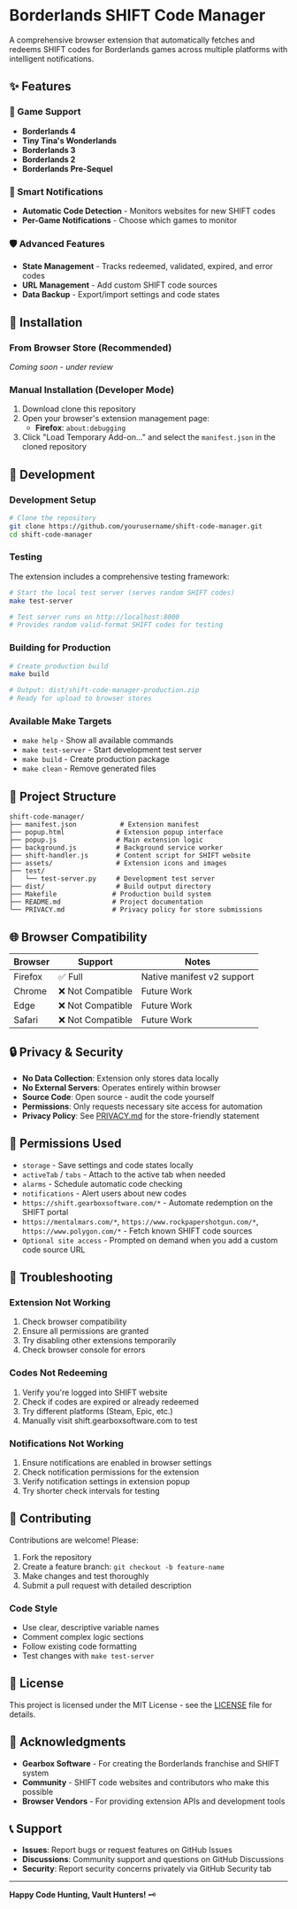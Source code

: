 # Borderlands SHIFT Code Manager

A comprehensive browser extension that automatically fetches and redeems SHIFT codes for Borderlands games across multiple platforms with intelligent notifications.

## ✨ Features

### 🎯 Game Support
- **Borderlands 4**
- **Tiny Tina's Wonderlands**
- **Borderlands 3**
- **Borderlands 2**
- **Borderlands Pre-Sequel**

### 🔔 Smart Notifications
- **Automatic Code Detection** - Monitors websites for new SHIFT codes
- **Per-Game Notifications** - Choose which games to monitor

### 🛡️ Advanced Features
- **State Management** - Tracks redeemed, validated, expired, and error codes
- **URL Management** - Add custom SHIFT code sources
- **Data Backup** - Export/import settings and code states

## 🚀 Installation

### From Browser Store (Recommended)
*Coming soon - under review*

### Manual Installation (Developer Mode)
1. Download clone this repository
2. Open your browser's extension management page:
   - **Firefox**: `about:debugging`
3. Click "Load Temporary Add-on..." and select the `manifest.json` in the cloned repository

## 🔧 Development

### Development Setup
```bash
# Clone the repository
git clone https://github.com/yourusername/shift-code-manager.git
cd shift-code-manager
```

### Testing
The extension includes a comprehensive testing framework:

```bash
# Start the local test server (serves random SHIFT codes)
make test-server

# Test server runs on http://localhost:8000
# Provides random valid-format SHIFT codes for testing
```

### Building for Production
```bash
# Create production build
make build

# Output: dist/shift-code-manager-production.zip
# Ready for upload to browser stores
```

### Available Make Targets
- `make help` - Show all available commands
- `make test-server` - Start development test server  
- `make build` - Create production package
- `make clean` - Remove generated files

## 📁 Project Structure

```
shift-code-manager/
├── manifest.json           # Extension manifest
├── popup.html             # Extension popup interface
├── popup.js               # Main extension logic
├── background.js          # Background service worker
├── shift-handler.js       # Content script for SHIFT website
├── assets/                # Extension icons and images
├── test/
│   └── test-server.py     # Development test server
├── dist/                  # Build output directory
├── Makefile              # Production build system
├── README.md             # Project documentation
└── PRIVACY.md            # Privacy policy for store submissions
```

## 🌐 Browser Compatibility

| Browser | Support | Notes |
|---------|---------|-------|
| Firefox | ✅ Full | Native manifest v2 support |
| Chrome | ❌ Not Compatible | Future Work |
| Edge | ❌ Not Compatible | Future Work |
| Safari | ❌ Not Compatible | Future Work |

## 🔒 Privacy & Security
- **No Data Collection**: Extension only stores data locally
- **No External Servers**: Operates entirely within browser
- **Source Code**: Open source - audit the code yourself
- **Permissions**: Only requests necessary site access for automation
- **Privacy Policy**: See [PRIVACY.md](PRIVACY.md) for the store-friendly statement

## 📝 Permissions Used

- `storage` - Save settings and code states locally
- `activeTab` / `tabs` - Attach to the active tab when needed
- `alarms` - Schedule automatic code checking
- `notifications` - Alert users about new codes
- `https://shift.gearboxsoftware.com/*` - Automate redemption on the SHIFT portal
- `https://mentalmars.com/*`, `https://www.rockpapershotgun.com/*`, `https://www.polygon.com/*` - Fetch known SHIFT code sources
- `Optional site access` - Prompted on demand when you add a custom code source URL

## 🐛 Troubleshooting

### Extension Not Working
1. Check browser compatibility
2. Ensure all permissions are granted
3. Try disabling other extensions temporarily
4. Check browser console for errors

### Codes Not Redeeming
1. Verify you're logged into SHIFT website
2. Check if codes are expired or already redeemed
3. Try different platforms (Steam, Epic, etc.)
4. Manually visit shift.gearboxsoftware.com to test

### Notifications Not Working  
1. Ensure notifications are enabled in browser settings
2. Check notification permissions for the extension
3. Verify notification settings in extension popup
4. Try shorter check intervals for testing

## 🤝 Contributing

Contributions are welcome! Please:

1. Fork the repository
2. Create a feature branch: `git checkout -b feature-name`
3. Make changes and test thoroughly
4. Submit a pull request with detailed description

### Code Style
- Use clear, descriptive variable names
- Comment complex logic sections  
- Follow existing code formatting
- Test changes with `make test-server`

## 📄 License

This project is licensed under the MIT License - see the [LICENSE](LICENSE) file for details.

## 🙏 Acknowledgments

- **Gearbox Software** - For creating the Borderlands franchise and SHIFT system
- **Community** - SHIFT code websites and contributors who make this possible
- **Browser Vendors** - For providing extension APIs and development tools

## 📞 Support

- **Issues**: Report bugs or request features on GitHub Issues
- **Discussions**: Community support and questions on GitHub Discussions  
- **Security**: Report security concerns privately via GitHub Security tab

---

**Happy Code Hunting, Vault Hunters!** 🗝️

